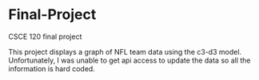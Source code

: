 # Final-Project
CSCE 120 final project

This project displays a graph of NFL team data using the c3-d3 model. Unfortunately, I was unable to get api access to update the data so all the information is hard coded. 
